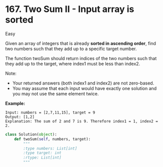 # 167. Two Sum II - Input array is sorted
Easy

Given an array of integers that is already **sorted in ascending order**, 
find two numbers such that they add up to a specific target number.

The function twoSum should return indices of the two numbers such that they add up to the target, 
where index1 must be less than index2.

Note:
- Your returned answers (both index1 and index2) are not zero-based.
- You may assume that each input would have exactly one solution and you may not use the same element twice.

**Example:** <br>
```
Input: numbers = [2,7,11,15], target = 9
Output: [1,2]
Explanation: The sum of 2 and 7 is 9. Therefore index1 = 1, index2 = 2.
```

```python
class Solution(object):
    def twoSum(self, numbers, target):
        """
        :type numbers: List[int]
        :type target: int
        :rtype: List[int]
        """
```